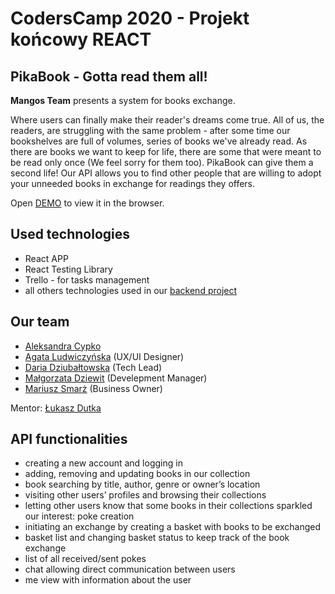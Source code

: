 # CodersCamp 2020 - Projekt końcowy REACT
## **PikaBook** - Gotta read them all!


**Mangos Team** presents a system for books exchange. 

Where users can finally make their reader's dreams come true. All of us, the readers, are struggling with the same problem - after some time our bookshelves are full of volumes, series of books we've already read. As there are books we want to keep for life, there are some that were meant to be read only once (We feel sorry for them too). PikaBook can give them a second life! Our API allows you to find other people that are willing to adopt your unneeded books in exchange for readings they offers.

Open [DEMO](https://lukaszdutka.github.io/CodersCamp2020.Project.FullStack-Node-React.PikaBook-frontend/) to view it in the browser.

## Used technologies
- React APP
- React Testing Library
- Trello - for tasks management
- all others technologies used in our [backend project](https://github.com/lukaszdutka/CodersCamp2020.Project.FullStack-Node-React.PikaBook-backend)

## Our team 
* [Aleksandra Cypko](https://github.com/AleksandraCyp)
* [Agata Ludwiczyńska](https://github.com/AgataLudwiczynska) (UX/UI Designer)
* [Daria Dziubałtowska](https://github.com/daria305) (Tech Lead)
* [Małgorzata Dziewit](https://github.com/memeraki) (Develepment Manager)
* [Mariusz Smarż](https://github.com/mariusz-sm) (Business Owner)

Mentor: [Łukasz Dutka](https://github.com/lukaszdutka)

## API functionalities
 - creating a new account and logging in 
 - adding, removing and updating books in our collection 
 - book searching by title, author, genre or owner’s location
 - visiting other users’ profiles and browsing their collections
 - letting other users know that some books in their collections sparkled our interest: poke creation
 - initiating an exchange by creating a basket with books to be exchanged
 - basket list and changing basket status to keep track of the book exchange
 - list of all received/sent pokes
 - chat allowing direct communication between users
 - me view with information about the user